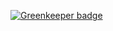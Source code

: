 
[![Greenkeeper badge](https://badges.greenkeeper.io/hornta/trollskogen-api.svg)](https://greenkeeper.io/)
